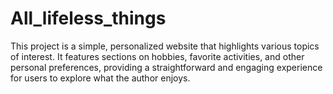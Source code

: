 # All_lifeless_things
This project is a simple, personalized website that highlights various topics of interest. It features sections on hobbies, favorite activities, and other personal preferences, providing a straightforward and engaging experience for users to explore what the author enjoys.
